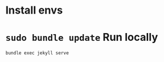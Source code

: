  Install envs 
 ================
 ```sudo bundle update```
 Run locally
 =================
```bundle exec jekyll serve```
